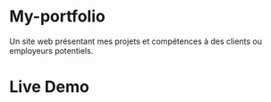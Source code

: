 # My-portfolio
Un site web présentant mes projets et compétences à des clients ou employeurs potentiels.
# Live Demo



